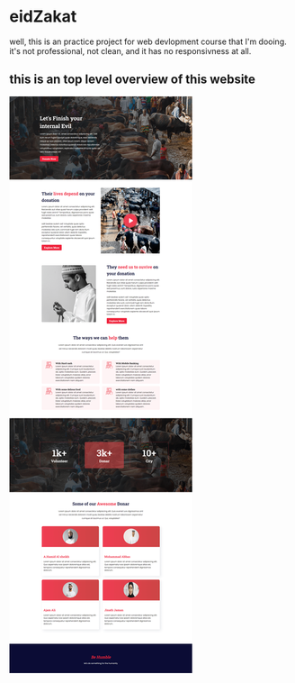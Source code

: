 # eidZakat

well, this is an practice project for web devlopment course that I'm dooing. it's not professional, not clean, and it has no responsivness at all.

## this is an top level overview of this website

![over view of the webpage](./images/forRedmi-min.png)
